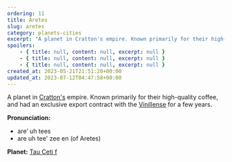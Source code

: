 ```yaml
---
ordering: 11
title: Aretes
slug: aretes
category: planets-cities
excerpt: "A planet in Cratton's empire. Known primarily for their high-quality coffee, and had an exclusive ex..."
spoilers:
    - { title: null, content: null, excerpt: null }
    - { title: null, content: null, excerpt: null }
    - { title: null, content: null, excerpt: null }
created_at: 2023-05-21T21:51:20+00:00
updated_at: 2023-07-12T04:47:58+00:00
---
```

A planet in [Cratton's](/category/planets-cities/cratton) empire. Known primarily for their high-quality coffee, and had an exclusive export contract with the [Vinillense](/category/spaceships/vinillense) for a few years.

**Pronunciation:**
- are’ uh tees
- are uh tee' zee en (of Aretes)

**Planet:**
[Tau Ceti f](https://en.wikipedia.org/wiki/Tau_Ceti_f)